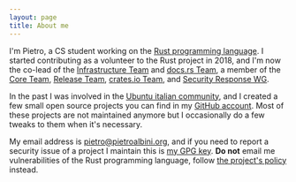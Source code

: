 ```yaml
---
layout: page
title: About me
---
```


I'm Pietro, a CS student working on the [Rust programming language][rust]. I
started contributing as a volunteer to the Rust project in 2018, and I'm now
the co-lead of the [Infrastructure Team][infra-team] and [docs.rs
Team][docsrs-team], a member of the [Core Team][core-team], [Release
Team][release-team], [crates.io Team][cratesio-team], and [Security Response
WG][wg-security-response].

In the past I was involved in the [Ubuntu italian community][ubuntu-it], and I
created a few small open source projects you can find in my [GitHub
account][gh]. Most of these projects are not maintained anymore but I
occasionally do a few tweaks to them when it's necessary.

My email address is [pietro@pietroalbini.org](mailto:pietro@pietroalbini.org),
and if you need to report a security issue of a project I maintain this is [my
GPG key](/gpg). **Do not** email me vulnerabilities of the Rust programming
language, follow [the project's policy][rust-security-policy] instead.

[rust]: https://www.rust-lang.org
[infra-team]: https://www.rust-lang.org/governance/teams/operations#infra
[docsrs-team]: https://www.rust-lang.org/governance/teams/dev-tools#docs-rs
[core-team]: https://www.rust-lang.org/governance/teams/core
[release-team]: https://www.rust-lang.org/governance/teams/operations#release
[cratesio-team]: https://www.rust-lang.org/governance/teams/crates-io
[wg-security-response]: https://www.rust-lang.org/governance/wgs/wg-security-response
[ubuntu-it]: https://www.ubuntu-it.org
[gh]: https://github.com/pietroalbini
[rust-security-policy]: https://www.rust-lang.org/policies/security
